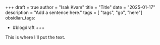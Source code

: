 +++
draft = true
author = "Isak Kvam"
title = "Title"
date = "2025-01-17"
description = "Add a sentence here."
tags = [
    "tags",
    "go",
    "here"]
obsidian_tags:
  - #blogdraft
+++

This is where I'll put the text.
